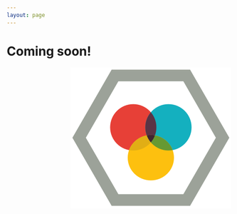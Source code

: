 ```yaml
---
layout: page
---
```


Coming soon!
============

<img src="/images/designer.svg" style="float:right" alt="designer">